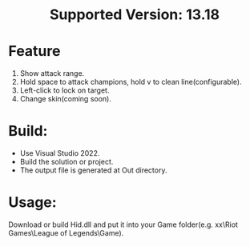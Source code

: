 <h1 align="center">Supported Version: 13.18</h1>

# Feature
1. Show attack range.
1. Hold space to attack champions, hold v to clean line(configurable).
1. Left-click to lock on target.
1. Change skin(coming soon).

# Build:

+ Use Visual Studio 2022.
+ Build the solution or project.
+ The output file is generated at Out directory.

# Usage:

Download or build Hid.dll and put it into your Game folder(e.g. xx\Riot Games\League of Legends\Game).